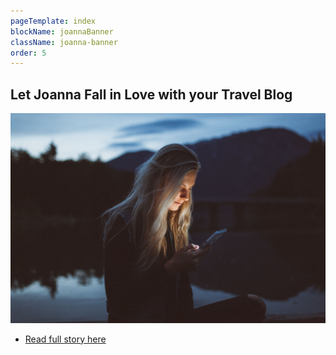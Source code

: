 ```yaml
---
pageTemplate: index
blockName: joannaBanner
className: joanna-banner
order: 5
---
```


## Let Joanna Fall in Love with your Travel Blog

[![Joanna's love story](../../images/reading-mobile.jpg)](/stories/joanna/)

- [Read full story here](/stories/joanna/)